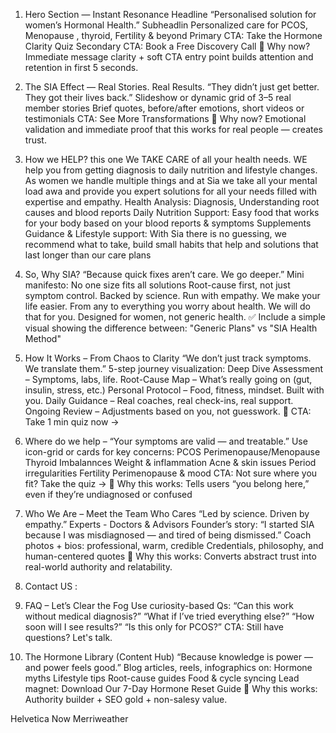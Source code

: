 1. Hero Section — Instant Resonance
Headline
“Personalised solution for women’s Hormonal Health.”
Subheadlin
Personalized care for PCOS, Menopause , thyroid, Fertility & beyond
Primary CTA: Take the Hormone Clarity Quiz
Secondary CTA: Book a Free Discovery Call
👀 Why now? Immediate message clarity + soft CTA entry point builds attention and retention in first 5 seconds.



2. The SIA Effect — Real Stories. Real Results.
“They didn’t just get better. They got their lives back.”
Slideshow or dynamic grid of 3–5 real member stories
Brief quotes, before/after emotions, short videos or testimonials
CTA: See More Transformations
👀 Why now? Emotional validation and immediate proof that this works for real people — creates trust.



3. How we HELP? this one
We TAKE CARE of all your health needs.
WE help you from getting diagnosis to daily nutrition and lifestyle changes. As women we handle multiple things and at Sia we  take all your mental load awa and provide you expert solutions for all your needs filled with expertise and empathy.
Health Analysis: Diagnosis, Understanding root causes and blood reports
Daily Nutrition Support: Easy food that works for your body based on your blood reports & symptoms
Supplements Guidance & Lifestyle support:
With Sia there is no guessing, we recommend what to take, build small habits that help and solutions that last longer than our care plans


4. So, Why SIA?
“Because quick fixes aren’t care. We go deeper.”
Mini manifesto:
No one size fits all solutions
Root-cause first, not just symptom control.
Backed by science. Run with empathy.
We make your life easier. From any to everything you worry about health. We will do that for you.
Designed for women, not generic health.
✅ Include a simple visual showing the difference between:
"Generic Plans" vs "SIA Health Method"


5. How It Works – From Chaos to Clarity
“We don’t just track symptoms. We translate them.”
5-step journey visualization:
Deep Dive Assessment – Symptoms, labs, life.
Root-Cause Map – What’s really going on (gut, insulin, stress, etc.)
Personal Protocol – Food, fitness, mindset. Built with you.
Daily Guidance – Real coaches, real check-ins, real support.
Ongoing Review – Adjustments based on you, not guesswork.
🎯 CTA: Take 1 min quiz now →


6. Where do we help – 
“Your symptoms are valid — and treatable.”
Use icon-grid or cards for key concerns:
PCOS
Perimenopause/Menopause
Thyroid Imbalannces
Weight & inflammation
Acne & skin issues
Period irregularities
Fertility
Perimenopause & mood
CTA: Not sure where you fit? Take the quiz →
👀 Why this works: Tells users “you belong here,” even if they’re undiagnosed or confused


7. Who We Are – Meet the Team Who Cares
“Led by science. Driven by empathy.”
Experts - Doctors & Advisors
Founder’s story: “I started SIA because I was misdiagnosed — and tired of being dismissed.”
Coach photos + bios: professional, warm, credible
Credentials, philosophy, and human-centered quotes
👀 Why this works: Converts abstract trust into real-world authority and relatability.


8. Contact US :


9. FAQ – Let’s Clear the Fog
Use curiosity-based Qs:
“Can this work without medical diagnosis?”
“What if I’ve tried everything else?”
“How soon will I see results?”
“Is this only for PCOS?”
CTA: Still have questions? Let's talk.


10. The Hormone Library (Content Hub)
“Because knowledge is power — and power feels good.”
Blog articles, reels, infographics on:
Hormone myths
Lifestyle tips
Root-cause guides
Food & cycle syncing
Lead magnet: Download Our 7-Day Hormone Reset Guide
👀 Why this works: Authority builder + SEO gold + non-salesy value.


Helvetica Now
Merriweather